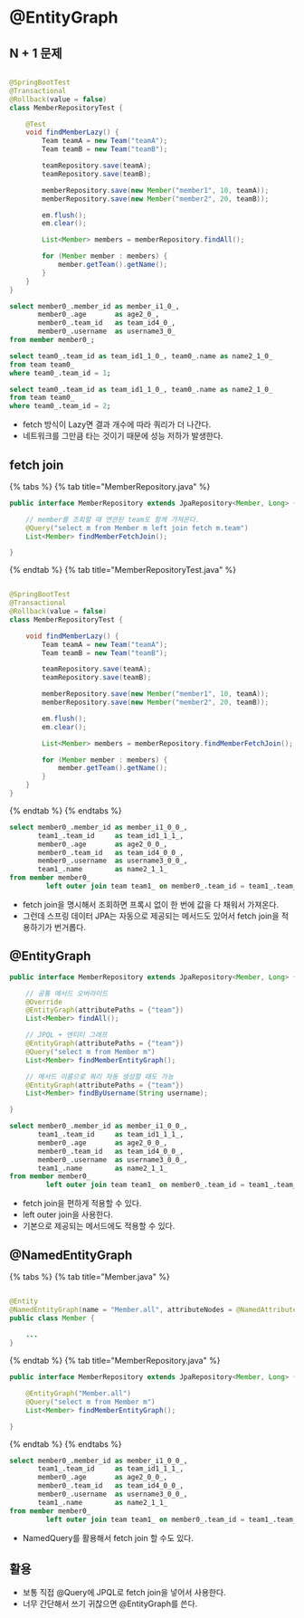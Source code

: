 # @EntityGraph

## N + 1 문제

```java

@SpringBootTest
@Transactional
@Rollback(value = false)
class MemberRepositoryTest {

    @Test
    void findMemberLazy() {
        Team teamA = new Team("teamA");
        Team teamB = new Team("teamB");

        teamRepository.save(teamA);
        teamRepository.save(teamB);

        memberRepository.save(new Member("member1", 10, teamA));
        memberRepository.save(new Member("member2", 20, teamB));

        em.flush();
        em.clear();

        List<Member> members = memberRepository.findAll();

        for (Member member : members) {
            member.getTeam().getName();
        }
    }
}
```

```sql
select member0_.member_id as member_i1_0_,
       member0_.age       as age2_0_,
       member0_.team_id   as team_id4_0_,
       member0_.username  as username3_0_
from member member0_;

select team0_.team_id as team_id1_1_0_, team0_.name as name2_1_0_
from team team0_
where team0_.team_id = 1;

select team0_.team_id as team_id1_1_0_, team0_.name as name2_1_0_
from team team0_
where team0_.team_id = 2;
```

- fetch 방식이 Lazy면 결과 개수에 따라 쿼리가 더 나간다.
- 네트워크를 그만큼 타는 것이기 때문에 성능 저하가 발생한다.

## fetch join

{% tabs %} {% tab title="MemberRepository.java" %}

```java
public interface MemberRepository extends JpaRepository<Member, Long> {

    // member를 조회할 때 연관된 team도 함께 가져온다.
    @Query("select m from Member m left join fetch m.team")
    List<Member> findMemberFetchJoin();

}
```

{% endtab %} {% tab title="MemberRepositoryTest.java" %}

```java

@SpringBootTest
@Transactional
@Rollback(value = false)
class MemberRepositoryTest {

    void findMemberLazy() {
        Team teamA = new Team("teamA");
        Team teamB = new Team("teamB");

        teamRepository.save(teamA);
        teamRepository.save(teamB);

        memberRepository.save(new Member("member1", 10, teamA));
        memberRepository.save(new Member("member2", 20, teamB));

        em.flush();
        em.clear();

        List<Member> members = memberRepository.findMemberFetchJoin();

        for (Member member : members) {
            member.getTeam().getName();
        }
    }
}
```

{% endtab %} {% endtabs %}

```sql
select member0_.member_id as member_i1_0_0_,
       team1_.team_id     as team_id1_1_1_,
       member0_.age       as age2_0_0_,
       member0_.team_id   as team_id4_0_0_,
       member0_.username  as username3_0_0_,
       team1_.name        as name2_1_1_
from member member0_
         left outer join team team1_ on member0_.team_id = team1_.team_id;
```

- fetch join을 명시해서 조회하면 프록시 없이 한 번에 값을 다 채워서 가져온다.
- 그런데 스프링 데이터 JPA는 자동으로 제공되는 메서드도 있어서 fetch join을 적용하기가 번거롭다.

## @EntityGraph

```java
public interface MemberRepository extends JpaRepository<Member, Long> {

    // 공통 메서드 오버라이드
    @Override
    @EntityGraph(attributePaths = {"team"})
    List<Member> findAll();

    // JPQL + 엔티티 그래프
    @EntityGraph(attributePaths = {"team"})
    @Query("select m from Member m")
    List<Member> findMemberEntityGraph();

    // 메서드 이름으로 쿼리 자동 생성할 때도 가능
    @EntityGraph(attributePaths = {"team"})
    List<Member> findByUsername(String username);

}
```

```sql
select member0_.member_id as member_i1_0_0_,
       team1_.team_id     as team_id1_1_1_,
       member0_.age       as age2_0_0_,
       member0_.team_id   as team_id4_0_0_,
       member0_.username  as username3_0_0_,
       team1_.name        as name2_1_1_
from member member0_
         left outer join team team1_ on member0_.team_id = team1_.team_id;
```

- fetch join을 편하게 적용할 수 있다.
- left outer join을 사용한다.
- 기본으로 제공되는 메서드에도 적용할 수 있다.

## @NamedEntityGraph

{% tabs %} {% tab title="Member.java" %}

```java

@Entity
@NamedEntityGraph(name = "Member.all", attributeNodes = @NamedAttributeNode("team"))
public class Member {
    
    ...
}
```

{% endtab %} {% tab title="MemberRepository.java" %}

```java
public interface MemberRepository extends JpaRepository<Member, Long> {

    @EntityGraph("Member.all")
    @Query("select m from Member m")
    List<Member> findMemberEntityGraph();

}
```

{% endtab %} {% endtabs %}

```sql
select member0_.member_id as member_i1_0_0_,
       team1_.team_id     as team_id1_1_1_,
       member0_.age       as age2_0_0_,
       member0_.team_id   as team_id4_0_0_,
       member0_.username  as username3_0_0_,
       team1_.name        as name2_1_1_
from member member0_
         left outer join team team1_ on member0_.team_id = team1_.team_id;
```

- NamedQuery를 활용해서 fetch join 할 수도 있다.

## 활용

- 보통 직접 @Query에 JPQL로 fetch join을 넣어서 사용한다.
- 너무 간단해서 쓰기 귀찮으면 @EntityGraph를 쓴다.
